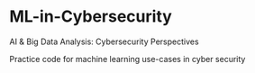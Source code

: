 # ML-in-Cybersecurity
AI & Big Data Analysis: Cybersecurity Perspectives

Practice code for machine learning use-cases in cyber security
